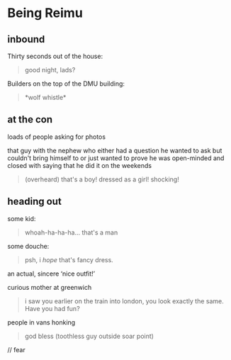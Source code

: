 # Being Reimu

## inbound

Thirty seconds out of the house:
> good night, lads?

Builders on the top of the DMU building:
> \*wolf whistle\*

## at the con

loads of people asking for photos

that guy with the nephew who either had a question he wanted to ask but couldn't bring himself to or just wanted to prove he was open-minded and closed with saying that he did it on the weekends

> (overheard) that's a boy! dressed as a girl! shocking!

## heading out

some kid:
> whoah-ha-ha-ha… that's a man

some douche:
> psh, i *hope* that's fancy dress.

an actual, sincere ‘nice outfit!’

curious mother at greenwich

> i saw you earlier on the train into london, you look exactly the same. Have you had fun?

people in vans honking

> god bless (toothless guy outside soar point)

// fear
